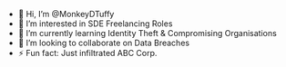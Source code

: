 - 👋 Hi, I’m @MonkeyDTuffy
- 👀 I’m interested in SDE Freelancing Roles
- 🌱 I’m currently learning Identity Theft & Compromising Organisations
- 💞️ I’m looking to collaborate on Data Breaches
- ⚡ Fun fact: Just infiltrated ABC Corp.

<!---
MonkeyDTuffy/MonkeyDTuffy is a ✨ special ✨ repository because its `README.md` (this file) appears on your GitHub profile.
You can click the Preview link to take a look at your changes.
--->
